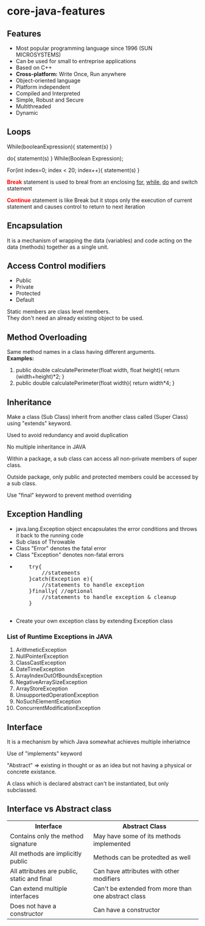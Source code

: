 # core-java-features

<h2>Features</h2>
<ul>
    <li>Most popular programming language since 1996 (SUN MICROSYSTEMS)</li>
    <li>Can be used for small to entreprise applications</li>
    <li>Based on C++</li>
    <li><b>Cross-platform:</b> Write Once, Run anywhere</li>
    <li>Object-oriented language</li>
    <li>Platform independent</li>
    <li>Compiled and Interpreted</li>
    <li>Simple, Robust and Secure</li>
    <li>Multithreaded</li>
    <li>Dynamic</li>
</ul>
<h2>Loops</h2>
<p>While(booleanExpression){ statement(s) }</p>
<p>do{ statement(s) } While(Boolean Expression);
<p>For(int index=0; index < 20; index++){ statement(s) }</p>
<p><b style="color:red">Break</b> statement is used to breal from an enclosing <u>for</u>, <u>while</u>, <u>do</u> and switch statement</p>
<p><b style="color:red">Continue</b> statement is like Break but it stops only the execution of current statement and causes control to return to next iteration</p>
<h2>Encapsulation</h2>
<p>It is a mechanism of wrapping the data (variables) and code acting on the data (methods) together as a single unit. </p>
<h2>Access Control modifiers</h2>
<ul>
    <li>Public</li>
    <li>Private</li>
    <li>Protected</li>
    <li>Default</li>
</ul>
<p>Static members are class level members. <br/> They don't need an already existing object to be used.</p>
<h2>Method Overloading</h2>
<p>Same method names in a class having different arguments. <br/>
<strong>Examples:</strong>
<ol>
    <li>
    public double calculatePerimeter(float width, float height){ return (width+height)*2; }
    </li>
    <li>
    public double calculatePerimeter(float width){ return width*4; }
    </li>
</ol>
</p>
<h2>Inheritance</h2>
<p>Make a class (Sub Class) inherit from another class called (Super Class) using "extends" keyword.</p>
<p>Used to avoid redundancy and avoid duplication</p>
<p>No multiple inheritance in JAVA</p>
<p>Within a package, a sub class can access all non-private members of super class.</p>
<p>Outside package, only public and protected members could be accessed by a sub class.</p>
<p>Use "final" keyword to prevent method overriding</p>
<h2>Exception Handling</h2>
<ul>
    <li>java.lang.Exception object encapsulates the error conditions and throws it back to the running code</li>
    <li>Sub class of Throwable</li>
    <li>Class "Error" denotes the fatal error</li>
    <li>Class "Exception" denotes non-fatal errors</li>
    <li>
    <pre>
    try{
        //statements
    }catch(Exception e){
        //statements to handle exception
    }finally{ //optional
        //statements to handle exception & cleanup
    }
    </pre>
    </li>
    <li>Create your own exception class by extending Exception class</li>
</ul>
<h3>List of Runtime Exceptions in JAVA</h3>
<ol> 
  <li>ArithmeticException</li> 
  <li>NullPointerException</li> 
  <li>ClassCastException</li> 
  <li>DateTimeException</li> 
  <li>ArrayIndexOutOfBoundsException</li> 
  <li>NegativeArraySizeException</li> 
  <li>ArrayStoreException</li> 
  <li>UnsupportedOperationException</li> 
  <li>NoSuchElementException</li> 
  <li>ConcurrentModificationException</li> 
 </ol>
 <h2>Interface</h2>
 <p>It is a mechanism by which Java somewhat achieves multiple inheriatnce</p>
 <p>Use of "implements" keyword</p>
 <p>"Abstract" => existing in thought or as an idea but not having a physical or concrete existance.</p>
 <p>A class which is declared abstract can't be instantiated, but only subclassed.</p> 
 <h2>Interface vs Abstract class</h2>
 <table width="100%">
 <tr>
    <th>Interface</th>
    <th>Abstract Class</th>
 </tr>
 <tr>
    <td>Contains only the method signature</td>
    <td>May have some of its methods implemented</td>
 </tr>
 <tr>
    <td>All methods are implicitly public</td>
    <td>Methods can be protedted as well</td>
 </tr>
 <tr>
    <td>All attributes are public, static and final</td>
    <td>Can have attributes with other modifiers</td>
 </tr>
 <tr>
    <td>Can extend multiple interfaces</td>
    <td>Can't be extended from more than one abstract class</td>
 </tr>
 <tr>
    <td>Does not have a constructor</td>
    <td>Can have a constructor</td>
 </tr>
 </table>

